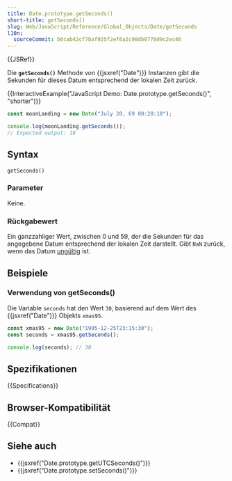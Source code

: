 ```yaml
---
title: Date.prototype.getSeconds()
short-title: getSeconds()
slug: Web/JavaScript/Reference/Global_Objects/Date/getSeconds
l10n:
  sourceCommit: b6cab42cf7baf925f2ef6a2c98db0778d9c2ec46
---
```


{{JSRef}}

Die **`getSeconds()`** Methode von {{jsxref("Date")}} Instanzen gibt die Sekunden für dieses Datum entsprechend der lokalen Zeit zurück.

{{InteractiveExample("JavaScript Demo: Date.prototype.getSeconds()", "shorter")}}

```js interactive-example
const moonLanding = new Date("July 20, 69 00:20:18");

console.log(moonLanding.getSeconds());
// Expected output: 18
```

## Syntax

```js-nolint
getSeconds()
```

### Parameter

Keine.

### Rückgabewert

Ein ganzzahliger Wert, zwischen 0 und 59, der die Sekunden für das angegebene Datum entsprechend der lokalen Zeit darstellt. Gibt `NaN` zurück, wenn das Datum [ungültig](/de/docs/Web/JavaScript/Reference/Global_Objects/Date#the_epoch_timestamps_and_invalid_date) ist.

## Beispiele

### Verwendung von getSeconds()

Die Variable `seconds` hat den Wert `30`, basierend auf dem Wert des {{jsxref("Date")}} Objekts `xmas95`.

```js
const xmas95 = new Date("1995-12-25T23:15:30");
const seconds = xmas95.getSeconds();

console.log(seconds); // 30
```

## Spezifikationen

{{Specifications}}

## Browser-Kompatibilität

{{Compat}}

## Siehe auch

- {{jsxref("Date.prototype.getUTCSeconds()")}}
- {{jsxref("Date.prototype.setSeconds()")}}

